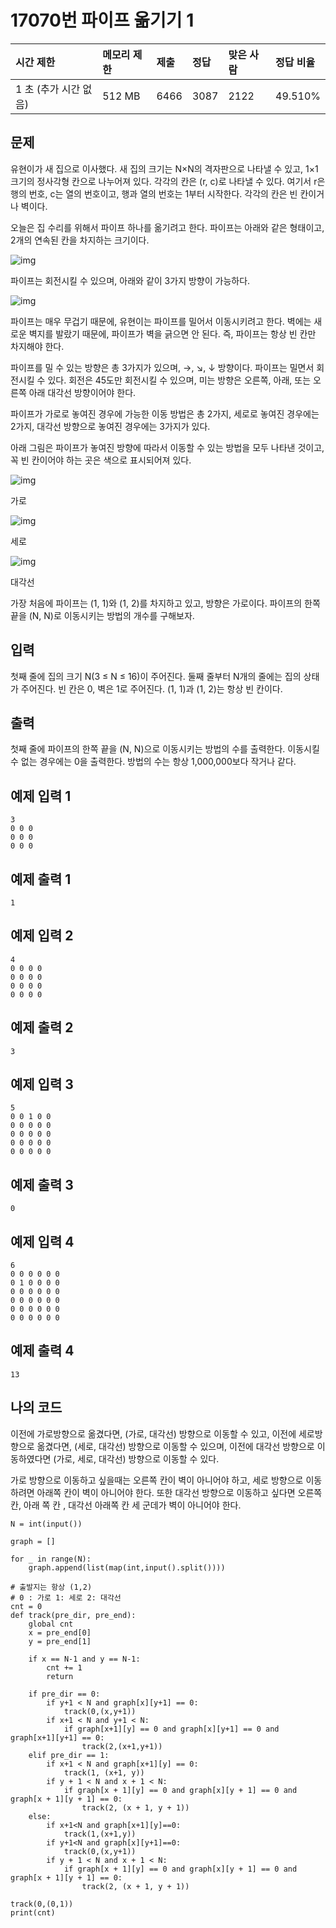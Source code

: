 # 17070번 파이프 옮기기 1

| 시간 제한             | 메모리 제한 | 제출 | 정답 | 맞은 사람 | 정답 비율 |
| :-------------------- | :---------- | :--- | :--- | :-------- | :-------- |
| 1 초 (추가 시간 없음) | 512 MB      | 6466 | 3087 | 2122      | 49.510%   |

## 문제

유현이가 새 집으로 이사했다. 새 집의 크기는 N×N의 격자판으로 나타낼 수 있고, 1×1크기의 정사각형 칸으로 나누어져 있다. 각각의 칸은 (r, c)로 나타낼 수 있다. 여기서 r은 행의 번호, c는 열의 번호이고, 행과 열의 번호는 1부터 시작한다. 각각의 칸은 빈 칸이거나 벽이다.

오늘은 집 수리를 위해서 파이프 하나를 옮기려고 한다. 파이프는 아래와 같은 형태이고, 2개의 연속된 칸을 차지하는 크기이다.

![img](https://upload.acmicpc.net/3ceac594-87df-487d-9152-c532f7136e1e/-/preview/)

파이프는 회전시킬 수 있으며, 아래와 같이 3가지 방향이 가능하다.

![img](https://upload.acmicpc.net/b29efafa-dbae-4522-809c-76d5c184a231/-/preview/)

파이프는 매우 무겁기 때문에, 유현이는 파이프를 밀어서 이동시키려고 한다. 벽에는 새로운 벽지를 발랐기 때문에, 파이프가 벽을 긁으면 안 된다. 즉, 파이프는 항상 빈 칸만 차지해야 한다.

파이프를 밀 수 있는 방향은 총 3가지가 있으며, →, ↘, ↓ 방향이다. 파이프는 밀면서 회전시킬 수 있다. 회전은 45도만 회전시킬 수 있으며, 미는 방향은 오른쪽, 아래, 또는 오른쪽 아래 대각선 방향이어야 한다.

파이프가 가로로 놓여진 경우에 가능한 이동 방법은 총 2가지, 세로로 놓여진 경우에는 2가지, 대각선 방향으로 놓여진 경우에는 3가지가 있다.

아래 그림은 파이프가 놓여진 방향에 따라서 이동할 수 있는 방법을 모두 나타낸 것이고, 꼭 빈 칸이어야 하는 곳은 색으로 표시되어져 있다.

![img](https://upload.acmicpc.net/0f445b26-4e5b-4169-8a1a-89c9e115907e/-/preview/)

가로

![img](https://upload.acmicpc.net/045d071f-0ea2-4ab5-a8db-61c215e7e7b7/-/preview/)

세로

![img](https://upload.acmicpc.net/ace5e982-6a52-4982-b51d-6c33c6b742bf/-/preview/)

대각선

가장 처음에 파이프는 (1, 1)와 (1, 2)를 차지하고 있고, 방향은 가로이다. 파이프의 한쪽 끝을 (N, N)로 이동시키는 방법의 개수를 구해보자.

## 입력

첫째 줄에 집의 크기 N(3 ≤ N ≤ 16)이 주어진다. 둘째 줄부터 N개의 줄에는 집의 상태가 주어진다. 빈 칸은 0, 벽은 1로 주어진다. (1, 1)과 (1, 2)는 항상 빈 칸이다.

## 출력

첫째 줄에 파이프의 한쪽 끝을 (N, N)으로 이동시키는 방법의 수를 출력한다. 이동시킬 수 없는 경우에는 0을 출력한다. 방법의 수는 항상 1,000,000보다 작거나 같다.

## 예제 입력 1 

```
3
0 0 0
0 0 0
0 0 0
```

## 예제 출력 1 

```
1
```

## 예제 입력 2 

```
4
0 0 0 0
0 0 0 0
0 0 0 0
0 0 0 0
```

## 예제 출력 2 

```
3
```

## 예제 입력 3 

```
5
0 0 1 0 0
0 0 0 0 0
0 0 0 0 0
0 0 0 0 0
0 0 0 0 0
```

## 예제 출력 3 

```
0
```

## 예제 입력 4 

```
6
0 0 0 0 0 0
0 1 0 0 0 0
0 0 0 0 0 0
0 0 0 0 0 0
0 0 0 0 0 0
0 0 0 0 0 0
```

## 예제 출력 4 

```
13
```

## 나의 코드

이전에 가로방향으로 옮겼다면, (가로, 대각선) 방향으로 이동할 수 있고, 이전에 세로방향으로 옮겼다면, (세로, 대각선) 방향으로 이동할 수 있으며, 이전에 대각선 방향으로 이동하였다면 (가로, 세로, 대각선) 방향으로 이동할 수 있다. 

가로 방향으로 이동하고 싶을때는 오른쪽 칸이 벽이 아니어야 하고, 세로 방향으로 이동하려면 아래쪽 칸이 벽이 아니어야 한다. 또한 대각선 방향으로 이동하고 싶다면 오른쪽 칸, 아래 쪽 칸 , 대각선 아래쪽 칸 세 군데가 벽이 아니어야 한다. 

```
N = int(input())

graph = []

for _ in range(N):
    graph.append(list(map(int,input().split())))

# 출발지는 항상 (1,2)
# 0 : 가로 1: 세로 2: 대각선
cnt = 0
def track(pre_dir, pre_end):
    global cnt
    x = pre_end[0]
    y = pre_end[1]
    
    if x == N-1 and y == N-1:
        cnt += 1
        return

    if pre_dir == 0:
        if y+1 < N and graph[x][y+1] == 0:
            track(0,(x,y+1))
        if x+1 < N and y+1 < N:
            if graph[x+1][y] == 0 and graph[x][y+1] == 0 and graph[x+1][y+1] == 0:
                track(2,(x+1,y+1))
    elif pre_dir == 1:
        if x+1 < N and graph[x+1][y] == 0:
            track(1, (x+1, y))
        if y + 1 < N and x + 1 < N:
            if graph[x + 1][y] == 0 and graph[x][y + 1] == 0 and graph[x + 1][y + 1] == 0:
                track(2, (x + 1, y + 1))
    else:
        if x+1<N and graph[x+1][y]==0:
            track(1,(x+1,y))
        if y+1<N and graph[x][y+1]==0:
            track(0,(x,y+1))
        if y + 1 < N and x + 1 < N:
            if graph[x + 1][y] == 0 and graph[x][y + 1] == 0 and graph[x + 1][y + 1] == 0:
                track(2, (x + 1, y + 1))

track(0,(0,1))
print(cnt)
```

